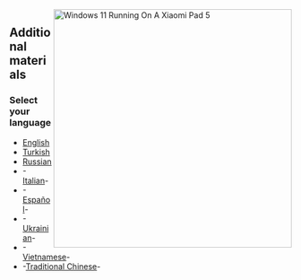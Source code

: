 <img align="right" src="https://raw.githubusercontent.com/erdilS/Port-Windows-11-Xiaomi-Pad-5/main/nabu.png" width="425" alt="Windows 11 Running On A Xiaomi Pad 5">

## Additional materials

### Select your language

- [English](Additional-materials/Additional-materials-EN.md)
- [Turkish](guide/Additional-materials/Additional-materials-TR.md)
- [Russian](Additional-materials/Additional-materials-RU.md)
- -[Italian](Italian/stato-progetto-it.md)-
- -[Español](Español/status.md)-
- -[Ukrainian](Ukrainian/status-uk.md)-
- -[Vietnamese](Vietnamese/status.md)-
- -[Traditional Chinese](Traditional%20Chinese/status-tw.md)-

